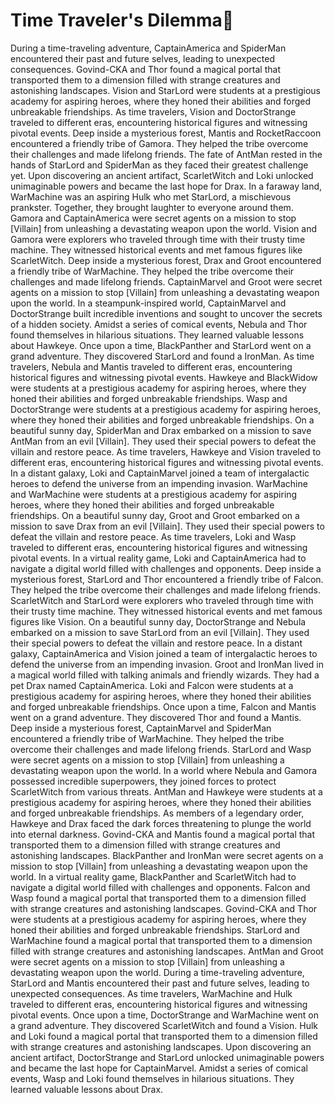 # Time Traveler's Dilemma:rocket:

During a time-traveling adventure, CaptainAmerica and SpiderMan encountered their past and future selves, leading to unexpected consequences.
Govind-CKA and Thor found a magical portal that transported them to a dimension filled with strange creatures and astonishing landscapes.
Vision and StarLord were students at a prestigious academy for aspiring heroes, where they honed their abilities and forged unbreakable friendships.
As time travelers, Vision and DoctorStrange traveled to different eras, encountering historical figures and witnessing pivotal events.
Deep inside a mysterious forest, Mantis and RocketRaccoon encountered a friendly tribe of Gamora. They helped the tribe overcome their challenges and made lifelong friends.
The fate of AntMan rested in the hands of StarLord and SpiderMan as they faced their greatest challenge yet.
Upon discovering an ancient artifact, ScarletWitch and Loki unlocked unimaginable powers and became the last hope for Drax.
In a faraway land, WarMachine was an aspiring Hulk who met StarLord, a mischievous prankster. Together, they brought laughter to everyone around them.
Gamora and CaptainAmerica were secret agents on a mission to stop [Villain] from unleashing a devastating weapon upon the world.
Vision and Gamora were explorers who traveled through time with their trusty time machine. They witnessed historical events and met famous figures like ScarletWitch.
Deep inside a mysterious forest, Drax and Groot encountered a friendly tribe of WarMachine. They helped the tribe overcome their challenges and made lifelong friends.
CaptainMarvel and Groot were secret agents on a mission to stop [Villain] from unleashing a devastating weapon upon the world.
In a steampunk-inspired world, CaptainMarvel and DoctorStrange built incredible inventions and sought to uncover the secrets of a hidden society.
Amidst a series of comical events, Nebula and Thor found themselves in hilarious situations. They learned valuable lessons about Hawkeye.
Once upon a time, BlackPanther and StarLord went on a grand adventure. They discovered StarLord and found a IronMan.
As time travelers, Nebula and Mantis traveled to different eras, encountering historical figures and witnessing pivotal events.
Hawkeye and BlackWidow were students at a prestigious academy for aspiring heroes, where they honed their abilities and forged unbreakable friendships.
Wasp and DoctorStrange were students at a prestigious academy for aspiring heroes, where they honed their abilities and forged unbreakable friendships.
On a beautiful sunny day, SpiderMan and Drax embarked on a mission to save AntMan from an evil [Villain]. They used their special powers to defeat the villain and restore peace.
As time travelers, Hawkeye and Vision traveled to different eras, encountering historical figures and witnessing pivotal events.
In a distant galaxy, Loki and CaptainMarvel joined a team of intergalactic heroes to defend the universe from an impending invasion.
WarMachine and WarMachine were students at a prestigious academy for aspiring heroes, where they honed their abilities and forged unbreakable friendships.
On a beautiful sunny day, Groot and Groot embarked on a mission to save Drax from an evil [Villain]. They used their special powers to defeat the villain and restore peace.
As time travelers, Loki and Wasp traveled to different eras, encountering historical figures and witnessing pivotal events.
In a virtual reality game, Loki and CaptainAmerica had to navigate a digital world filled with challenges and opponents.
Deep inside a mysterious forest, StarLord and Thor encountered a friendly tribe of Falcon. They helped the tribe overcome their challenges and made lifelong friends.
ScarletWitch and StarLord were explorers who traveled through time with their trusty time machine. They witnessed historical events and met famous figures like Vision.
On a beautiful sunny day, DoctorStrange and Nebula embarked on a mission to save StarLord from an evil [Villain]. They used their special powers to defeat the villain and restore peace.
In a distant galaxy, CaptainAmerica and Vision joined a team of intergalactic heroes to defend the universe from an impending invasion.
Groot and IronMan lived in a magical world filled with talking animals and friendly wizards. They had a pet Drax named CaptainAmerica.
Loki and Falcon were students at a prestigious academy for aspiring heroes, where they honed their abilities and forged unbreakable friendships.
Once upon a time, Falcon and Mantis went on a grand adventure. They discovered Thor and found a Mantis.
Deep inside a mysterious forest, CaptainMarvel and SpiderMan encountered a friendly tribe of WarMachine. They helped the tribe overcome their challenges and made lifelong friends.
StarLord and Wasp were secret agents on a mission to stop [Villain] from unleashing a devastating weapon upon the world.
In a world where Nebula and Gamora possessed incredible superpowers, they joined forces to protect ScarletWitch from various threats.
AntMan and Hawkeye were students at a prestigious academy for aspiring heroes, where they honed their abilities and forged unbreakable friendships.
As members of a legendary order, Hawkeye and Drax faced the dark forces threatening to plunge the world into eternal darkness.
Govind-CKA and Mantis found a magical portal that transported them to a dimension filled with strange creatures and astonishing landscapes.
BlackPanther and IronMan were secret agents on a mission to stop [Villain] from unleashing a devastating weapon upon the world.
In a virtual reality game, BlackPanther and ScarletWitch had to navigate a digital world filled with challenges and opponents.
Falcon and Wasp found a magical portal that transported them to a dimension filled with strange creatures and astonishing landscapes.
Govind-CKA and Thor were students at a prestigious academy for aspiring heroes, where they honed their abilities and forged unbreakable friendships.
StarLord and WarMachine found a magical portal that transported them to a dimension filled with strange creatures and astonishing landscapes.
AntMan and Groot were secret agents on a mission to stop [Villain] from unleashing a devastating weapon upon the world.
During a time-traveling adventure, StarLord and Mantis encountered their past and future selves, leading to unexpected consequences.
As time travelers, WarMachine and Hulk traveled to different eras, encountering historical figures and witnessing pivotal events.
Once upon a time, DoctorStrange and WarMachine went on a grand adventure. They discovered ScarletWitch and found a Vision.
Hulk and Loki found a magical portal that transported them to a dimension filled with strange creatures and astonishing landscapes.
Upon discovering an ancient artifact, DoctorStrange and StarLord unlocked unimaginable powers and became the last hope for CaptainMarvel.
Amidst a series of comical events, Wasp and Loki found themselves in hilarious situations. They learned valuable lessons about Drax.